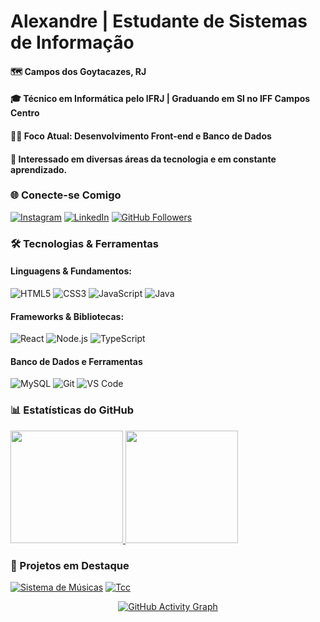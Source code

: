 # Alexandre | Estudante de Sistemas de Informação

#### 🗺️ Campos dos Goytacazes, RJ

#### 🎓 Técnico em Informática pelo IFRJ | Graduando em SI no IFF Campos Centro

#### 👨‍💻 Foco Atual: Desenvolvimento Front-end e Banco de Dados

#### 🧠 Interessado em diversas áreas da tecnologia e em constante aprendizado.


### 🌐 Conecte-se Comigo
[![Instagram](https://custom-icon-badges.demolab.com/badge/-Instagram-E4405F?logo=https://cdn.jsdelivr.net/gh/simple-icons/simple-icons@v6/icons/instagram.svg&logoColor=white&style=for-the-badge)](https://instagram.com/alex.fcoelho)
[![LinkedIn](https://custom-icon-badges.demolab.com/badge/-LinkedIn-0A66C2?logo=linkedin&logoColor=white&style=for-the-badge)](https://www.linkedin.com/in/alexandre-coelho-siqueira/)
[![GitHub Followers](https://img.shields.io/github/followers/AlexandreCoelhoSiqueiraFilho?style=for-the-badge&logo=github&label=Seguidores&color=181717)](https://github.com/AlexandreCoelhoSiqueiraFilho)
<p align="left">

### 🛠️ Tecnologias & Ferramentas

#### **Linguagens & Fundamentos:**
![HTML5](https://img.shields.io/badge/HTML5-E34F26?style=for-the-badge&logo=html5&logoColor=white)
![CSS3](https://img.shields.io/badge/CSS3-1572B6?style=for-the-badge&logo=css3&logoColor=white)
![JavaScript](https://img.shields.io/badge/JavaScript-F7DF1E?style=for-the-badge&logo=javascript&logoColor=black)
![Java](https://img.shields.io/badge/Java-ED8B00?style=for-the-badge&logo=openjdk&logoColor=white)

#### **Frameworks & Bibliotecas:**
![React](https://img.shields.io/badge/React-20232A?style=for-the-badge&logo=react&logoColor=61DAFB)
![Node.js](https://img.shields.io/badge/Node.js-339933?style=for-the-badge&logo=nodedotjs&logoColor=white)
![TypeScript](https://img.shields.io/badge/TypeScript-007ACC?style=for-the-badge&logo=typescript&logoColor=white)

#### **Banco de Dados e Ferramentas**
![MySQL](https://img.shields.io/badge/MySQL-4479A1?style=for-the-badge&logo=mysql&logoColor=white)
![Git](https://img.shields.io/badge/Git-F05032?style=for-the-badge&logo=git&logoColor=white)
![VS Code](https://img.shields.io/badge/VS_Code-007ACC?style=for-the-badge&logo=visualstudiocode&logoColor=white)

### 📊 Estatísticas do GitHub


  <a href="https://github.com/AlexandreCoelhoSiqueiraFilho">
    <img height="180em"  src="https://github-readme-stats.vercel.app/api?username=AlexandreCoelhoSiqueiraFilho&show_icons=true&theme=radical&include_all_commits=true&count_private=true"/>
    <img height="180em" src="https://github-readme-stats.vercel.app/api/top-langs/?username=AlexandreCoelhoSiqueiraFilho&layout=compact&langs_count=7&theme=radical"/>
  </a>

### 💼 Projetos em Destaque
[![Sistema de Músicas](https://github-readme-stats.vercel.app/api/pin/?username=AlexandreCoelhoSiqueiraFilho&repo=Sistema-de-Gerenciamento-de-Musicas&theme=radical&show_owner=true)](https://github.com/AlexandreCoelhoSiqueiraFilho/Sistema-de-Gerenciamento-de-Musicas)
[![Tcc](https://github-readme-stats.vercel.app/api/pin/?username=AlexandreCoelhoSiqueiraFilho&repo=Tcc&theme=radical&show_owner=true)](https://github.com/AlexandreCoelhoSiqueiraFilho/Tcc)


<div align="center">

[![GitHub Activity Graph](https://github-readme-activity-graph.vercel.app/graph?username=AlexandreCoelhoSiqueiraFilho&theme=react-dark&hide_border=true)](https://github.com/ashutosh00710/github-readme-activity-graph)

</div>
